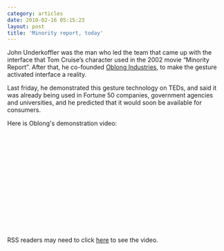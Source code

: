 ```yaml
---
category: articles
date: 2010-02-16 05:15:23
layout: post
title: 'Minority report, today'
---
```


<p>John Underkoffler was the man who led the team that came up with the interface that Tom Cruise’s character used in the 2002 movie “Minority Report”. After that, he co-founded <a href="http://oblong.com/">Oblong Industries</a>, to make the gesture activated interface a reality.</p><p>Last friday, he demonstrated this gesture technology on TEDs, and said it was already being used in Fortune 50 companies, government agencies and universities, and he predicted that it would soon be available for consumers.</p><p>Here is Oblong's demonstration video:</p><object width="400" height="225"><param name="allowfullscreen" value="true" /><param name="allowscriptaccess" value="always" /><param name="movie" value="http://vimeo.com/moogaloop.swf?clip_id=2229299&amp;server=vimeo.com&amp;show_title=1&amp;show_byline=1&amp;show_portrait=0&amp;color=&amp;fullscreen=1" /><embed src="http://vimeo.com/moogaloop.swf?clip_id=2229299&amp;server=vimeo.com&amp;show_title=1&amp;show_byline=1&amp;show_portrait=0&amp;color=&amp;fullscreen=1" type="application/x-shockwave-flash" allowfullscreen="true" allowscriptaccess="always" width="400" height="225" /></object><p>RSS readers may need to click <a href="//joaobordalo.com">here</a> to see the video.</p>
